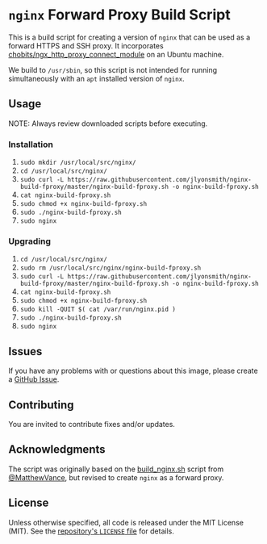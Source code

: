 # `nginx` Forward Proxy Build Script

This is a build script for creating a version of `nginx` that can be used as a forward HTTPS and SSH proxy. It incorporates [chobits/ngx_http_proxy_connect_module](https://github.com/chobits/ngx_http_proxy_connect_module.git) on an Ubuntu machine.

We build to `/usr/sbin`, so this script is not intended for running simultaneously with an `apt` installed version of `nginx`.

## Usage

NOTE: Always review downloaded scripts before executing.

### Installation

1. `sudo mkdir /usr/local/src/nginx/`
2. `cd /usr/local/src/nginx/`
3. `sudo curl -L https://raw.githubusercontent.com/jlyonsmith/nginx-build-fproxy/master/nginx-build-fproxy.sh -o nginx-build-fproxy.sh`
4. `cat nginx-build-fproxy.sh`
5. `sudo chmod +x nginx-build-fproxy.sh`
6. `sudo ./nginx-build-fproxy.sh`
7. `sudo nginx`

### Upgrading

1. `cd /usr/local/src/nginx/`
2. `sudo rm /usr/local/src/nginx/nginx-build-fproxy.sh`
3. `sudo curl -L https://raw.githubusercontent.com/jlyonsmith/nginx-build-fproxy/master/nginx-build-fproxy.sh -o nginx-build-fproxy.sh`
4. `cat nginx-build-fproxy.sh`
5. `sudo chmod +x nginx-build-fproxy.sh`
6. `sudo kill -QUIT $( cat /var/run/nginx.pid )`
7. `sudo ./nginx-build-fproxy.sh`
8. `sudo nginx`

## Issues

If you have any problems with or questions about this image, please create a [GitHub Issue](https://github.com/jlyonsmith/nginx-build-fproxy/issues).

## Contributing

You are invited to contribute fixes and/or updates.

## Acknowledgments

The script was originally based on the [build_nginx.sh](https://gist.github.com/MattWilcox/402e2e8aa2e1c132ee24) script from [@MatthewVance](https://github.com/MatthewVance), but revised to create `nginx` as a forward proxy.

## License

Unless otherwise specified, all code is released under the MIT License (MIT). See the [repository's `LICENSE` file](https://github.com/jlyonsmith/nginx-build/blob/master/LICENSE) for details.

